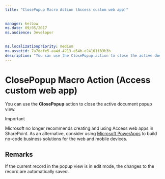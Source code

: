 ```yaml
---
title: "ClosePopup Macro Action (Access custom web app)"
  
  
manager: kelbow
ms.date: 09/05/2017
ms.audience: Developer
 
  
ms.localizationpriority: medium
ms.assetid: 7a7dafe5-aa4d-4213-a54b-e24161f83b3b
description: "You can use the ClosePopup action to close the active document popup view."
---
```


# ClosePopup Macro Action (Access custom web app)

You can use the **ClosePopup** action to close the active document popup view. 
  
> [!IMPORTANT]
> Microsoft no longer recommends creating and using Access web apps in SharePoint. As an alternative, consider using [Microsoft PowerApps](https://powerapps.microsoft.com/) to build no-code business solutions for the web and mobile devices. 
  
## Remarks

If the current record in the popup view is in edit mode, the changes to the record are automatically saved.
  

